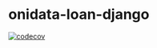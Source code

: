 # onidata-loan-django

[![codecov](https://codecov.io/gh/victoraugusto6/onidata-loan-django/branch/main/graph/badge.svg?token=9UIXZOAZ47)](https://codecov.io/gh/victoraugusto6/onidata-loan-django)

